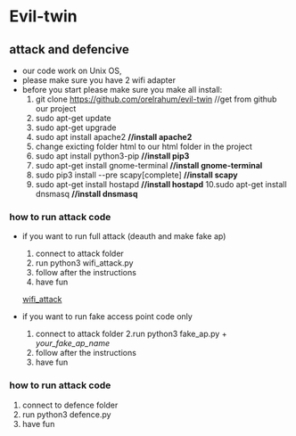 # Evil-twin
## attack and defencive
 
* our code work on Unix OS,
* please make sure you have 2 wifi adapter
* before you start please make sure you make all install:
  1. git clone https://github.com/orelrahum/evil-twin    //get from github our project
  2. sudo apt-get update  
  3. sudo apt-get upgrade
  4. sudo apt install apache2 **//install apache2**
  5. change exicting folder html to our html folder in the project
  6. sudo apt install python3-pip **//install pip3**
  7. sudo apt-get install gnome-terminal **//install gnome-terminal**
  8. sudo pip3 install --pre scapy[complete] **//install scapy**
  9. sudo apt-get install hostapd **//install hostapd**
  10.sudo apt-get install dnsmasq **//install dnsmasq**

### how to run attack code
* if you want to run full attack (deauth and make fake ap)
  1. connect to attack folder
  2. run python3 wifi_attack.py
  3. follow after the instructions
  4. have fun
  
  [wifi_attack](https://github.com/orelrahum/evil-twin/blob/master/picture/wifi_attack.JPG?raw=true)
  
* if you want to run fake access point code only
  1. connect to attack folder
  2.run python3 fake_ap.py + *your_fake_ap_name*
  3. follow after the instructions
  4. have fun

### how to run attack code 
  1. connect to defence folder
  2. run python3 defence.py
  3. have fun


